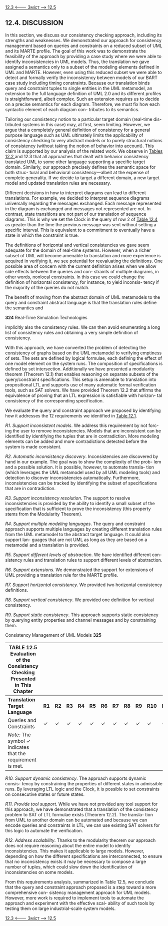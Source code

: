 [12.3 <--- ](12_3.md) [   Зміст   ](README.md) [--> 12.5](12_5.md)

## 12.4. DISCUSSION

In this section, we discuss our consistency checking approach, including its strengths and weaknesses. We demonstrated our approach for consistency management based on queries and constraints on a reduced subset of UML and its MARTE profile. The goal of this work was to demonstrate the feasibility of the approach by providing a case study where we were able to identify inconsistencies in UML models. Thus, the translation we gave assigned a semantics only to a subset of the modeling elements defined in UML and MARTE. However, even using this reduced subset we were able to detect and formally verify the inconsistency between models of our BART case study including timing constraints. Because our translation binds query and constraint tuples to single entities in the UML metamodel, an extension to the full language definition of UML 2.0 and its different profiles is straightforward, albeit complex. Such an extension requires us to decide on a precise semantics for each diagram. Therefore, we must fix how each syntactic element of each diagram con- tributes to its semantics.

Tailoring our consistency notion to a particular target domain (real-time dis- tributed systems in this case) may, at first, seem limiting. However, we argue that a completely general definition of consistency for a general purpose language such as UML ultimately limits the applicability of consistency checking to very abstract models or to purely structural notions of consistency (without taking the notion of behavior into account). This claim is supported by our analysis of the related work. We observe in [Tables 12.2 ](#_bookmark71)and 12.3 that all approaches that dealt with behavior consistency translated UML to some other language supporting a specific target domain. Similarly, our approach precisely defines the semantic space for both struc- tural and behavioral consistency—albeit at the expense of complete generality. If we decide to target a different domain, a new target model and updated translation rules are necessary.

Different decisions in how to interpret diagrams can lead to different translations. For example, we decided to interpret sequence diagrams universally regarding the messages exchanged. Each message represented in the diagram is exchanged and messages not represented are not. In contrast, state transitions are not part of our translation of sequence diagrams. This is why we set the Clock in the query of row 2 of [Table 12.4 ](#_bookmark75)as greater than the time the previous message was sent without setting a specific interval. This is equivalent to a commitment to eventually have a state in which the constraint is true.

The definitions of horizontal and vertical consistencies we gave seem adequate for the domain of real-time systems. However, when a richer subset of UML will become amenable to translation and more experience is acquired in verifying it, we see potential for reevaluating the definitions. One possible area of concern with the current definition arises when we allow side effects between the queries and con- straints of multiple diagrams, in other words, nonlocal constraints. In this case we could change the definition of horizontal consistency, for instance, to yield inconsis- tency if the majority of the queries do not match.

The benefit of moving from the abstract domain of UML metamodels to the query and constraint abstract language is that the translation rules define the semantics and



**324**                                       Real-Time Simulation Technologies

 

implicitly also the consistency rules. We can then avoid enumerating a long list of consistency rules and obtaining a very simple definition of consistency.

With this approach, we have converted the problem of detecting the consistency of graphs based on the UML metamodel to verifying emptiness of sets. The sets are defined by logical formulae, each defining the effect of one model element on the system runs. The composition of specifications is defined by set intersection. Additionally we have presented a modularity theorem (Theorem 12.1) that enables reasoning on separate subsets of the query/constraint specifications. This setup is amenable to translation into propositional LTL and supports use of many automatic formal verification tools, such as SAT solvers. We have provided Theorem 12.2 that affirms the equivalence of proving that an LTL expression is satisfiable with horizon- tal consistency of the corresponding specification.

We evaluate the query and constraint approach we proposed by identifying how it addresses the 12 requirements we identified in [Table 12.1](#_bookmark70).

 

*R1. Support inconsistent models*. We address this requirement by not forc- ing the user to remove inconsistencies. Models that are inconsistent can be identified by identifying the tuples that are in contradiction. More modeling elements can be added and more contradictions detected before the system is made consistent.

*R2. Automatic inconsistency discovery*. Inconsistencies are discovered by hand in our example. The goal was to show the complexity of the prob- lem and a possible solution. It is possible, however, to automate transla- tion (which leverages the UML metamodel used by all UML modeling tools) and detection to discover inconsistencies automatically. Furthermore, inconsistencies can be tracked by identifying the subset of specifications that are in contradiction.

*R3. Support inconsistency resolution*. The support to resolve inconsistencies is provided by the ability to identify a small subset of the specification that is sufficient to prove the inconsistency (this property stems from the Modularity Theorem).

*R4. Support multiple modeling languages*. The query and constraint approach supports multiple languages by creating different translation rules from the UML metamodel to the abstract target language. It could also support lan- guages that are not UML as long as they are based on a metamodel and a translation is provided.

*R5. Support different levels of abstraction*. We have identified different con- sistency rules and translation rules to support different levels of abstraction.

*R6. Support extensions*. We demonstrated the support for extensions of UML providing a translation rule for the MARTE profile.

*R7. Support horizontal consistency*. We provided two horizontal consistency definitions.

*R8. Support vertical consistency*. We provided one definition for vertical consistency.

*R9. Support static consistency*. This approach supports static consistency by querying entity properties and channel messages and by constraining them.



Consistency Management of UML Models                         **325**

 

 

| **TABLE** **12.5**  **Evaluation** **of** **the** **Consistency** **Checking** **Presented** **in** **This** **Chapter** |        |        |        |        |        |        |        |        |        |         |         |         |      |
| ------------------------------------------------------------ | ------ | ------ | ------ | ------ | ------ | ------ | ------ | ------ | ------ | ------- | ------- | ------- | ---- |
| **Translation** **Target** **Language**                      | **R1** | **R2** | **R3** | **R4** | **R5** | **R6** | **R7** | **R8** | **R9** | **R10** | **R11** | **R12** |      |
| Queries and Constraints                                      | ✓      | ✓      | ✓      | ✓      | ✓      | ✓      | ✓      | ✓      | ✓      | ✓       | ✓       | ✓       |      |
| *Note:* The  symbol ✓ indicates  that the requirement is met. |        |        |        |        |        |        |        |        |        |         |         |         |      |

 

*R10. Support dynamic consistency*. The approach supports dynamic consis- tency by constraining the properties of different states in admissible runs. By leveraging LTL logic and the Clock, it is possible to set constraints on consecutive states or future states.

*R11. Provide tool support*. While we have not provided any tool support for this approach, we have demonstrated that a translation of the consistency problem to SAT of LTL formulae exists (Theorem 12.2). The transla- tion from UML to another domain can be automated and because we can encode queries and constraints in LTL, we can use existing SAT solvers for this logic to automate the verification.

*R12. Address scalability*. Thanks to the modularity theorem our approach does not require reasoning about the entire model to identify inconsistencies. This makes it applicable to large models. However, depending on how the different specifications are interconnected, to ensure that no inconsistency exists it may be necessary to compose a large number of tuples, which could slow down the identification of inconsistencies on some models.

From this requirements analysis, summarized in Table 12.5, we conclude that the query and constraint approach proposed is a step toward a more comprehensive con- sistency management approach for UML models. However, more work is required to implement tools to automate the approach and experiment with the effective scal- ability of such tools by testing them on large industrial-scale system models.

[12.3 <--- ](12_3.md) [   Зміст   ](README.md) [--> 12.5](12_5.md)